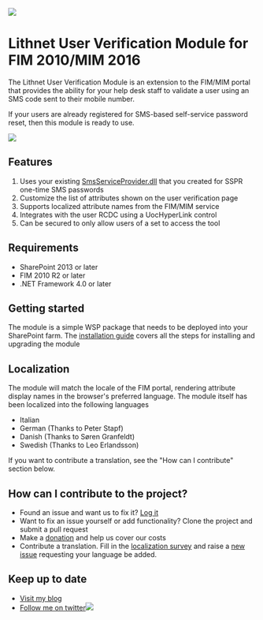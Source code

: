 ![](https://lithnet.github.io/images/logo-ex-small.png)
# Lithnet User Verification Module for FIM 2010/MIM 2016
The Lithnet User Verification Module is an extension to the FIM/MIM portal that provides the ability for your help desk staff to validate a user using an SMS code sent to their mobile number.

If your users are already registered for SMS-based self-service password reset, then this module is ready to use.

![](https://github.com/lithnet/resourcemanagement-ui-userverification/wiki/images/screen-shot1.png)

## Features
1. Uses your existing [SmsServiceProvider.dll](https://github.com/lithnet/resourcemanagement-ui-userverification/wiki/Creating-an-SmsServiceProvider) that you created for SSPR one-time SMS passwords
2. Customize the list of attributes shown on the user verification page
3. Supports localized attribute names from the FIM/MIM service
4. Integrates with the user RCDC using a UocHyperLink control
5. Can be secured to only allow users of a set to access the tool

## Requirements
* SharePoint 2013 or later
* FIM 2010 R2 or later
* .NET Framework 4.0 or later

## Getting started
The module is a simple WSP package that needs to be deployed into your SharePoint farm. The [installation guide](https://github.com/lithnet/resourcemanagement-ui-userverification/wiki/Installation-and-upgrade-steps) covers all the steps for installing and upgrading the module

## Localization
The module will match the locale of the FIM portal, rendering attribute display names in the browser's preferred language. The module itself has been localized into the following languages
- Italian
- German (Thanks to Peter Stapf)
- Danish (Thanks to Søren Granfeldt)
- Swedish (Thanks to Leo Erlandsson)

If you want to contribute a translation, see the "How can I contribute" section below.

## How can I contribute to the project?
* Found an issue and want us to fix it? [Log it](https://github.com/lithnet/resourcemanagement-ui-userverification/issues)
* Want to fix an issue yourself or add functionality? Clone the project and submit a pull request
* Make a [donation](https://lithnet.io/donate) and help us cover our costs
* Contribute a translation. Fill in the [localization survey](https://lithnet-my.sharepoint.com/personal/ryan_lithiumblue_com/_layouts/15/guestaccess.aspx?guestaccesstoken=QMmZhOa00BEb1QJnSnIlPvHFB4DSTBZWxh5UZAVp9aw%3d&docid=1_1fb5451aedc1842b88e2daeb1077b0ac8&wdFormId=%7B59C5F77D%2DCDEA%2D4703%2DBA86%2D81352BC45ED4%7D) and raise a [new issue](https://github.com/lithnet/resourcemanagement-ui-userverification/issues/new) requesting your language be added.

## Keep up to date
* [Visit my blog](http://blog.lithiumblue.com)
* [Follow me on twitter](https://twitter.com/RyanLNewington)![](http://twitter.com/favicon.ico)
